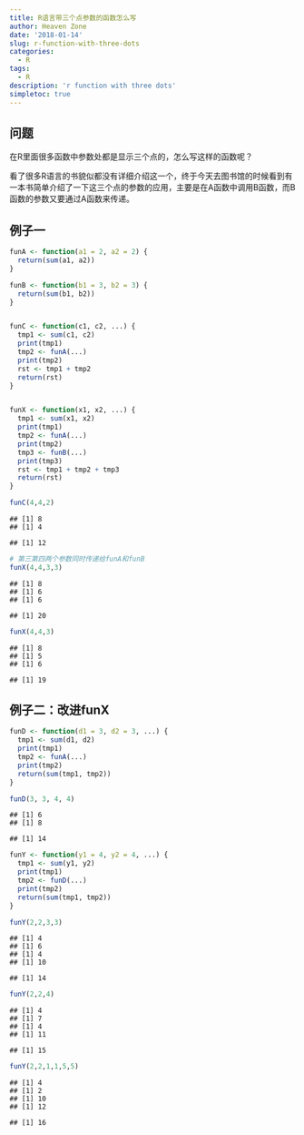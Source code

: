 ```yaml
---
title: R语言带三个点参数的函数怎么写
author: Heaven Zone
date: '2018-01-14'
slug: r-function-with-three-dots
categories:
  - R
tags:
  - R
description: 'r function with three dots'
simpletoc: true
---
```


## 问题

在R里面很多函数中参数处都是显示三个点的，怎么写这样的函数呢？

看了很多R语言的书貌似都没有详细介绍这一个，终于今天去图书馆的时候看到有一本书简单介绍了一下这三个点的参数的应用，主要是在A函数中调用B函数，而B函数的参数又要通过A函数来传递。

## 例子一


```r
funA <- function(a1 = 2, a2 = 2) {
  return(sum(a1, a2))
}

funB <- function(b1 = 3, b2 = 3) {
  return(sum(b1, b2))
}


funC <- function(c1, c2, ...) {
  tmp1 <- sum(c1, c2)
  print(tmp1)
  tmp2 <- funA(...)
  print(tmp2)
  rst <- tmp1 + tmp2
  return(rst)
}


funX <- function(x1, x2, ...) {
  tmp1 <- sum(x1, x2)
  print(tmp1)
  tmp2 <- funA(...)
  print(tmp2)
  tmp3 <- funB(...)
  print(tmp3)
  rst <- tmp1 + tmp2 + tmp3
  return(rst)
}

funC(4,4,2)
```

```
## [1] 8
## [1] 4
```

```
## [1] 12
```

```r
# 第三第四两个参数同时传递给funA和funB
funX(4,4,3,3)
```

```
## [1] 8
## [1] 6
## [1] 6
```

```
## [1] 20
```

```r
funX(4,4,3)
```

```
## [1] 8
## [1] 5
## [1] 6
```

```
## [1] 19
```

## 例子二：改进funX


```r
funD <- function(d1 = 3, d2 = 3, ...) {
  tmp1 <- sum(d1, d2)
  print(tmp1)  
  tmp2 <- funA(...)
  print(tmp2)
  return(sum(tmp1, tmp2))
}

funD(3, 3, 4, 4)
```

```
## [1] 6
## [1] 8
```

```
## [1] 14
```

```r
funY <- function(y1 = 4, y2 = 4, ...) {
  tmp1 <- sum(y1, y2)
  print(tmp1)  
  tmp2 <- funD(...)
  print(tmp2)
  return(sum(tmp1, tmp2))
}

funY(2,2,3,3)
```

```
## [1] 4
## [1] 6
## [1] 4
## [1] 10
```

```
## [1] 14
```

```r
funY(2,2,4)
```

```
## [1] 4
## [1] 7
## [1] 4
## [1] 11
```

```
## [1] 15
```

```r
funY(2,2,1,1,5,5)
```

```
## [1] 4
## [1] 2
## [1] 10
## [1] 12
```

```
## [1] 16
```


